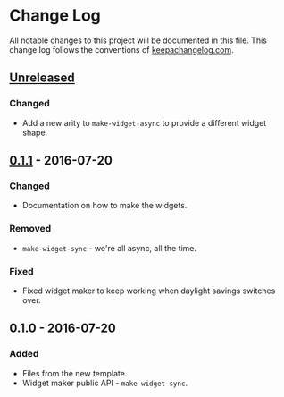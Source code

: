 # Change Log
All notable changes to this project will be documented in this file. This change log follows the conventions of [keepachangelog.com](http://keepachangelog.com/).

## [Unreleased]
### Changed
- Add a new arity to `make-widget-async` to provide a different widget shape.

## [0.1.1] - 2016-07-20
### Changed
- Documentation on how to make the widgets.

### Removed
- `make-widget-sync` - we're all async, all the time.

### Fixed
- Fixed widget maker to keep working when daylight savings switches over.

## 0.1.0 - 2016-07-20
### Added
- Files from the new template.
- Widget maker public API - `make-widget-sync`.

[Unreleased]: https://github.com/your-name/number-to-english-phrase/compare/0.1.1...HEAD
[0.1.1]: https://github.com/your-name/number-to-english-phrase/compare/0.1.0...0.1.1
